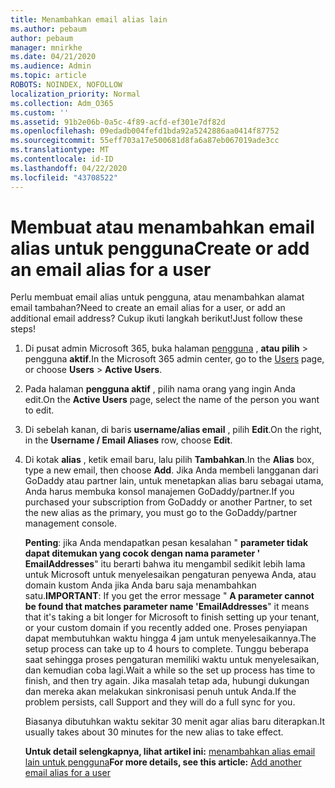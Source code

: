 ```yaml
---
title: Menambahkan email alias lain
ms.author: pebaum
author: pebaum
manager: mnirkhe
ms.date: 04/21/2020
ms.audience: Admin
ms.topic: article
ROBOTS: NOINDEX, NOFOLLOW
localization_priority: Normal
ms.collection: Adm_O365
ms.custom: ''
ms.assetid: 91b2e06b-0a5c-4f89-acfd-ef301e7df82d
ms.openlocfilehash: 09edadb004fefd1bda92a5242886aa0414f87752
ms.sourcegitcommit: 55eff703a17e500681d8fa6a87eb067019ade3cc
ms.translationtype: MT
ms.contentlocale: id-ID
ms.lasthandoff: 04/22/2020
ms.locfileid: "43708522"
---
```

# <a name="create-or-add-an-email-alias-for-a-user"></a><span data-ttu-id="5b5ef-102">Membuat atau menambahkan email alias untuk pengguna</span><span class="sxs-lookup"><span data-stu-id="5b5ef-102">Create or add an email alias for a user</span></span>

<span data-ttu-id="5b5ef-103">Perlu membuat email alias untuk pengguna, atau menambahkan alamat email tambahan?</span><span class="sxs-lookup"><span data-stu-id="5b5ef-103">Need to create an email alias for a user, or add an additional email address?</span></span> <span data-ttu-id="5b5ef-104">Cukup ikuti langkah berikut!</span><span class="sxs-lookup"><span data-stu-id="5b5ef-104">Just follow these steps!</span></span>
  
1. <span data-ttu-id="5b5ef-105">Di pusat admin Microsoft 365, buka halaman [pengguna](https://go.microsoft.com/fwlink/p/?linkid=834822) , **atau pilih** \> pengguna **aktif**.</span><span class="sxs-lookup"><span data-stu-id="5b5ef-105">In the Microsoft 365 admin center, go to the [Users](https://go.microsoft.com/fwlink/p/?linkid=834822) page, or choose **Users** \> **Active Users**.</span></span>
    
2. <span data-ttu-id="5b5ef-106">Pada halaman **pengguna aktif** , pilih nama orang yang ingin Anda edit.</span><span class="sxs-lookup"><span data-stu-id="5b5ef-106">On the **Active Users** page, select the name of the person you want to edit.</span></span> 
    
3. <span data-ttu-id="5b5ef-107">Di sebelah kanan, di baris **username/alias email** , pilih **Edit**.</span><span class="sxs-lookup"><span data-stu-id="5b5ef-107">On the right, in the **Username / Email Aliases** row, choose **Edit**.</span></span>
    
4. <span data-ttu-id="5b5ef-108">Di kotak **alias** , ketik email baru, lalu pilih **Tambahkan**.</span><span class="sxs-lookup"><span data-stu-id="5b5ef-108">In the **Alias** box, type a new email, then choose **Add**.</span></span> <span data-ttu-id="5b5ef-109">Jika Anda membeli langganan dari GoDaddy atau partner lain, untuk menetapkan alias baru sebagai utama, Anda harus membuka konsol manajemen GoDaddy/partner.</span><span class="sxs-lookup"><span data-stu-id="5b5ef-109">If you purchased your subscription from GoDaddy or another Partner, to set the new alias as the primary, you must go to the GoDaddy/partner management console.</span></span> 
    
    <span data-ttu-id="5b5ef-110">**Penting**: jika Anda mendapatkan pesan kesalahan " **parameter tidak dapat ditemukan yang cocok dengan nama parameter ' EmailAddresses**" itu berarti bahwa itu mengambil sedikit lebih lama untuk Microsoft untuk menyelesaikan pengaturan penyewa Anda, atau domain kustom Anda jika Anda baru saja menambahkan satu.</span><span class="sxs-lookup"><span data-stu-id="5b5ef-110">**IMPORTANT**: If you get the error message " **A parameter cannot be found that matches parameter name 'EmailAddresses**" it means that it's taking a bit longer for Microsoft to finish setting up your tenant, or your custom domain if you recently added one.</span></span> <span data-ttu-id="5b5ef-111">Proses penyiapan dapat membutuhkan waktu hingga 4 jam untuk menyelesaikannya.</span><span class="sxs-lookup"><span data-stu-id="5b5ef-111">The setup process can take up to 4 hours to complete.</span></span> <span data-ttu-id="5b5ef-112">Tunggu beberapa saat sehingga proses pengaturan memiliki waktu untuk menyelesaikan, dan kemudian coba lagi.</span><span class="sxs-lookup"><span data-stu-id="5b5ef-112">Wait a while so the set up process has time to finish, and then try again.</span></span> <span data-ttu-id="5b5ef-113">Jika masalah tetap ada, hubungi dukungan dan mereka akan melakukan sinkronisasi penuh untuk Anda.</span><span class="sxs-lookup"><span data-stu-id="5b5ef-113">If the problem persists, call Support and they will do a full sync for you.</span></span>
    
    <span data-ttu-id="5b5ef-114">Biasanya dibutuhkan waktu sekitar 30 menit agar alias baru diterapkan.</span><span class="sxs-lookup"><span data-stu-id="5b5ef-114">It usually takes about 30 minutes for the new alias to take effect.</span></span>
    
    <span data-ttu-id="5b5ef-115">**Untuk detail selengkapnya, lihat artikel ini:** [menambahkan alias email lain untuk pengguna](https://docs.microsoft.com/office365/admin/email/add-another-email-alias-for-a-user)</span><span class="sxs-lookup"><span data-stu-id="5b5ef-115">**For more details, see this article:** [Add another email alias for a user](https://docs.microsoft.com/office365/admin/email/add-another-email-alias-for-a-user)</span></span>
    

